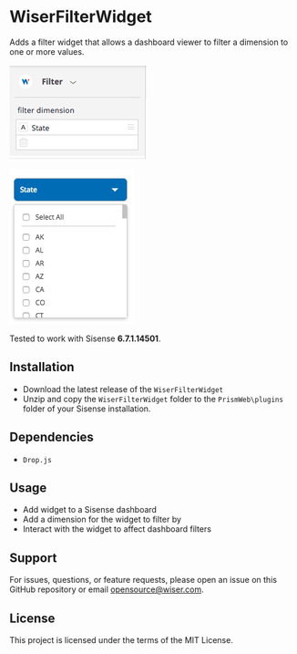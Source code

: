 # WiserFilterWidget

Adds a filter widget that allows a dashboard viewer to filter a dimension to one
or more values.

![WiserClearAllFiltersPlugin Screenshot 1](/images/screenshot-1.png)

![WiserClearAllFiltersPlugin Screenshot 2](/images/screenshot-2.png)

Tested to work with Sisense **6.7.1.14501**.

## Installation

* Download the latest release of the `WiserFilterWidget`
* Unzip and copy the `WiserFilterWidget` folder to the `PrismWeb\plugins` folder
  of your Sisense installation.

## Dependencies

* `Drop.js`

## Usage

* Add widget to a Sisense dashboard
* Add a dimension for the widget to filter by
* Interact with the widget to affect dashboard filters

## Support

For issues, questions, or feature requests, please open an issue on this GitHub
repository or email <opensource@wiser.com>.

## License

This project is licensed under the terms of the MIT License.

